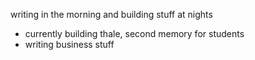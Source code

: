 writing in the morning 
and building stuff at nights 

- currently building thale, second memory for students
- writing business stuff


<!---
chovs/chovs is a ✨ special ✨ repository because its `README.md` (this file) appears on your GitHub profile.
You can click the Preview link to take a look at your changes.
--->
